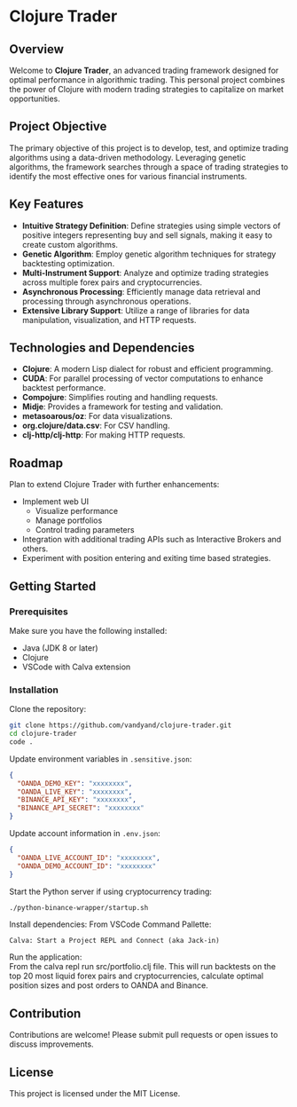 # Clojure Trader

## Overview

Welcome to **Clojure Trader**, an advanced trading framework designed for optimal performance in algorithmic trading. This personal project combines the power of Clojure with modern trading strategies to capitalize on market opportunities.

## Project Objective

The primary objective of this project is to develop, test, and optimize trading algorithms using a data-driven methodology. Leveraging genetic algorithms, the framework searches through a space of trading strategies to identify the most effective ones for various financial instruments.

## Key Features

- **Intuitive Strategy Definition**: Define strategies using simple vectors of positive integers representing buy and sell signals, making it easy to create custom algorithms.
- **Genetic Algorithm**: Employ genetic algorithm techniques for strategy backtesting optimization.
- **Multi-Instrument Support**: Analyze and optimize trading strategies across multiple forex pairs and cryptocurrencies.
- **Asynchronous Processing**: Efficiently manage data retrieval and processing through asynchronous operations.
- **Extensive Library Support**: Utilize a range of libraries for data manipulation, visualization, and HTTP requests.

## Technologies and Dependencies

- **Clojure**: A modern Lisp dialect for robust and efficient programming.
- **CUDA**: For parallel processing of vector computations to enhance backtest performance.
- **Compojure**: Simplifies routing and handling requests.
- **Midje**: Provides a framework for testing and validation.
- **metasoarous/oz**: For data visualizations.
- **org.clojure/data.csv**: For CSV handling.
- **clj-http/clj-http**: For making HTTP requests.

## Roadmap

Plan to extend Clojure Trader with further enhancements:

- Implement web UI
  - Visualize performance
  - Manage portfolios
  - Control trading parameters
- Integration with additional trading APIs such as Interactive Brokers and others.
- Experiment with position entering and exiting time based strategies.

## Getting Started

### Prerequisites

Make sure you have the following installed:

- Java (JDK 8 or later)
- Clojure
- VSCode with Calva extension

### Installation

Clone the repository:

```bash
git clone https://github.com/vandyand/clojure-trader.git
cd clojure-trader
code .
```

Update environment variables in `.sensitive.json`:

```json
{
  "OANDA_DEMO_KEY": "xxxxxxxx",
  "OANDA_LIVE_KEY": "xxxxxxxx",
  "BINANCE_API_KEY": "xxxxxxxx",
  "BINANCE_API_SECRET": "xxxxxxxx"
}
```

Update account information in `.env.json`:

```json
{
  "OANDA_LIVE_ACCOUNT_ID": "xxxxxxxx",
  "OANDA_DEMO_ACCOUNT_ID": "xxxxxxxx"
}
```

Start the Python server if using cryptocurrency trading:

```bash
./python-binance-wrapper/startup.sh
```

Install dependencies:
From VSCode Command Pallette:

```
Calva: Start a Project REPL and Connect (aka Jack-in)
```

Run the application:  
From the calva repl run src/portfolio.clj file. This will run backtests on the top 20 most liquid forex pairs and cryptocurrencies, calculate optimal position sizes and post orders to OANDA and Binance.

## Contribution

Contributions are welcome! Please submit pull requests or open issues to discuss improvements.

## License

This project is licensed under the MIT License.
